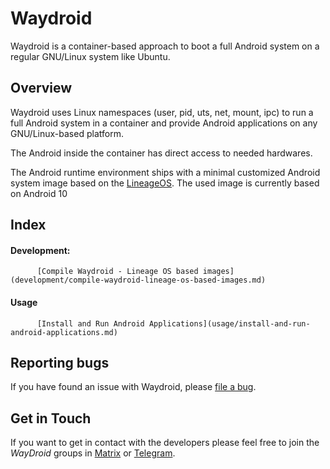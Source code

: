 # Waydroid

Waydroid is a container-based approach to boot a full Android system on a regular GNU/Linux system like Ubuntu.

## Overview

Waydroid uses Linux namespaces \(user, pid, uts, net, mount, ipc\) to run a full Android system in a container and provide Android applications on any GNU/Linux-based platform.

The Android inside the container has direct access to needed hardwares.

The Android runtime environment ships with a minimal customized Android system image based on the [LineageOS](https://lineageos.org/). The used image is currently based on Android 10

## Index

####      Development:

          [Compile Waydroid - Lineage OS based images](development/compile-waydroid-lineage-os-based-images.md)

####      Usage

          [Install and Run Android Applications](usage/install-and-run-android-applications.md)

## Reporting bugs

If you have found an issue with Waydroid, please [file a bug](https://github.com/Waydroid/waydroid/issues/new).

## Get in Touch

If you want to get in contact with the developers please feel free to join the _WayDroid_ groups in [Matrix](https://matrix.to/#/#waydroid:connolly.tech) or [Telegram](https://t.me/WayDroid).

